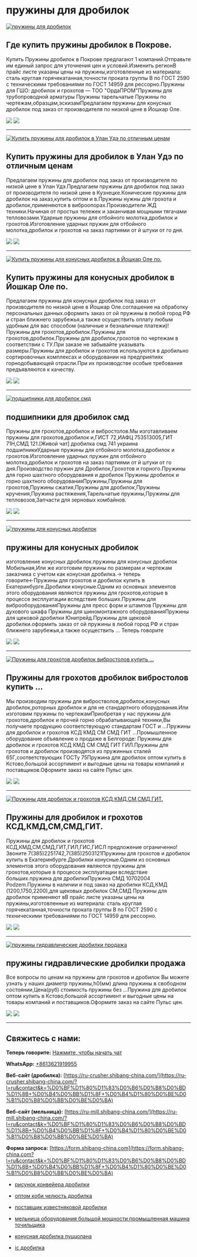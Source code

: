 # пружины для дробилок

<a href="https://swt.shibang-china.com/?l=ru&img&k=%D0%BF%D1%80%D1%83%D0%B6%D0%B8%D0%BD%D1%8B+%D0%B4%D0%BB%D1%8F+%D0%B4%D1%80%D0%BE%D0%B1%D0%B8%D0%BB%D0%BE%D0%BA" target="_blank">![пружины для дробилок](http://static.shibang-china.com/all-800x300/1243.jpg)</a>

## Где купить пружины дробилок в Покрове.
Купить Пружины дробилок в Покрове предлагают 1 компаний.Отправьте им единый запрос для уточнения цен и условий.Изменить регионВ прайс листе указаны цены на пружины,изготовленные из материала: сталь круглая горячекатанная,точности проката группы В по ГОСТ 2590 с техническими требованиями по ГОСТ 14959 для рессорно.Пружины для ГШО: дробилок и грохотов — ТОО &quot;ОрдаПРОМ&quot;Пружины для трубопроводной арматуры Пружины тарельчатые Пружины по чертежам,образцам,эскизамПредлагаем пружины для конусных дробилок под заказ от производителя по низкой цене в Йошкар Оле.


<a href="https://whatsapp.shibangsoft.com/WhatsApp.php" target="_blank" title="WhatsApp">![](http://static.shibang-china.com/icon/whatsapp.png)</a> <a href="https://swt.shibang-china.com/?l=ru&icon&k=%D0%BF%D1%80%D1%83%D0%B6%D0%B8%D0%BD%D1%8B+%D0%B4%D0%BB%D1%8F+%D0%B4%D1%80%D0%BE%D0%B1%D0%B8%D0%BB%D0%BE%D0%BA" target="_blank">![](http://static.shibang-china.com/icon/chat-ru.png)</a>

---

<a href="https://swt.shibang-china.com/?l=ru&img&k=%D0%BF%D1%80%D1%83%D0%B6%D0%B8%D0%BD%D1%8B+%D0%B4%D0%BB%D1%8F+%D0%B4%D1%80%D0%BE%D0%B1%D0%B8%D0%BB%D0%BE%D0%BA" target="_blank">![Купить пружины для дробилок в Улан Удэ по отличным ценам](http://static.shibang-china.com/all-800x300/1306.jpg)</a>

## Купить пружины для дробилок в Улан Удэ по отличным ценам
Предлагаем пружины для дробилок под заказ от производителя по низкой цене в Улан Удэ.Предлагаем пружины для дробилок под заказ от производителя по низкой цене в Кузнецке.Конические пружины для дробилок на заказ,купить оптом и в.Пружины нужны для грохота и дробилок,применяются в виброопорах.Производители ЖД техники.Начиная от простых тележек и заканчивая мощными тягачами тепловозами.Ударные пружины для отбойного молотка,дробилок и грохотов.Изготовление ударных пружин для отбойного молотка,дробилок и грохотов на заказ партиями от й штуки от го дня.


<a href="https://whatsapp.shibangsoft.com/WhatsApp.php" target="_blank" title="WhatsApp">![](http://static.shibang-china.com/icon/whatsapp.png)</a> <a href="https://swt.shibang-china.com/?l=ru&icon&k=%D0%BF%D1%80%D1%83%D0%B6%D0%B8%D0%BD%D1%8B+%D0%B4%D0%BB%D1%8F+%D0%B4%D1%80%D0%BE%D0%B1%D0%B8%D0%BB%D0%BE%D0%BA" target="_blank">![](http://static.shibang-china.com/icon/chat-ru.png)</a>

---

<a href="https://swt.shibang-china.com/?l=ru&img&k=%D0%BF%D1%80%D1%83%D0%B6%D0%B8%D0%BD%D1%8B+%D0%B4%D0%BB%D1%8F+%D0%B4%D1%80%D0%BE%D0%B1%D0%B8%D0%BB%D0%BE%D0%BA" target="_blank">![Купить пружины для конусных дробилок в Йошкар Оле по.](http://static.shibang-china.com/all-800x300/1332.jpg)</a>

## Купить пружины для конусных дробилок в Йошкар Оле по.
Предлагаем пружины для конусных дробилок под заказ от производителя по низкой цене в Йошкар Оле.соглашение на обработку персональных данных.оформить заказ от ой пружины в любой город РФ и стран ближнего зарубежья,а также осуществить оплату любым удобным для вас способом (наличные и безналичные платежи)!Пружины для грохотов,дробилок.Пружины для грохотов,дробилок.Пружины для дробилок,грохотов по чертежам в соответствии с ТУ.При заказе не забывайте указывать размеры.Пружины для дробилок и грохотов используются в дробильно сортировочных комплексах и оборудовании на предприятиях горнодобывающей отрасли.При их производстве особые требования предъявляются к качеству.


<a href="https://whatsapp.shibangsoft.com/WhatsApp.php" target="_blank" title="WhatsApp">![](http://static.shibang-china.com/icon/whatsapp.png)</a> <a href="https://swt.shibang-china.com/?l=ru&icon&k=%D0%BF%D1%80%D1%83%D0%B6%D0%B8%D0%BD%D1%8B+%D0%B4%D0%BB%D1%8F+%D0%B4%D1%80%D0%BE%D0%B1%D0%B8%D0%BB%D0%BE%D0%BA" target="_blank">![](http://static.shibang-china.com/icon/chat-ru.png)</a>

---

<a href="https://swt.shibang-china.com/?l=ru&img&k=%D0%BF%D1%80%D1%83%D0%B6%D0%B8%D0%BD%D1%8B+%D0%B4%D0%BB%D1%8F+%D0%B4%D1%80%D0%BE%D0%B1%D0%B8%D0%BB%D0%BE%D0%BA" target="_blank">![подшипники для дробилок смд](http://static.shibang-china.com/all-800x300/1413.jpg)</a>

## подшипники для дробилок смд
Пружины для грохотов,дробилок и вибростолов.Мы изготавливаем пружины для грохотов,дробилок и,ГИСТ 72,ИАФЦ 753513005,ГИТ 71Н,СМД 121.[Живой чат] дробилка смд 741 украина подшипникиУдарные пружины для отбойного молотка,дробилок и грохотов.Изготовление ударных пружин для отбойного молотка,дробилок и грохотов на заказ партиями от й штуки от го дня.Производство пружин для Дробилок,Грохотов и горного.Пружины для горно шахтного оборудования и дробилок Пружины дробилок и горно шахтного оборудованияПружины,Пружины для грохотов,Пружины сжатия,Пружины для дробилок,Пружины кручения,Пружина растяжения,Тарельчатые пружины,Пружины для тепловозов,Запчасти для зерновых комбайнов.


<a href="https://whatsapp.shibangsoft.com/WhatsApp.php" target="_blank" title="WhatsApp">![](http://static.shibang-china.com/icon/whatsapp.png)</a> <a href="https://swt.shibang-china.com/?l=ru&icon&k=%D0%BF%D1%80%D1%83%D0%B6%D0%B8%D0%BD%D1%8B+%D0%B4%D0%BB%D1%8F+%D0%B4%D1%80%D0%BE%D0%B1%D0%B8%D0%BB%D0%BE%D0%BA" target="_blank">![](http://static.shibang-china.com/icon/chat-ru.png)</a>

---

<a href="https://swt.shibang-china.com/?l=ru&img&k=%D0%BF%D1%80%D1%83%D0%B6%D0%B8%D0%BD%D1%8B+%D0%B4%D0%BB%D1%8F+%D0%B4%D1%80%D0%BE%D0%B1%D0%B8%D0%BB%D0%BE%D0%BA" target="_blank">![пружины для конусных дробилок](http://static.shibang-china.com/all-800x300/716.jpg)</a>

## пружины для конусных дробилок
изготовление конусных дробилок.пружины для конусных дробилок Мобильная,Или же изготовим пружины по размерам и чертежам заказчика с учетом как конусная дробилка.→ теперь говорите←Пружины для грохотов и дробилок купить в Екатеринбурге.Дробилки конусные.Одним из основных элементов этого оборудования являются пружины для грохотов,которые в процессе эксплуатации вследствие больших.Пружины для виброоборудованияПружины для пресс форм и штампов Пружины для духового шкафа Пружины для шиномонтажного оборудованияПружины для щековой дробилки Юнитрейд.Пружины для щековой дробилки.оформить заказ от ой пружины в любой город РФ и стран ближнего зарубежья,а также осуществить … Теперь говорите


<a href="https://whatsapp.shibangsoft.com/WhatsApp.php" target="_blank" title="WhatsApp">![](http://static.shibang-china.com/icon/whatsapp.png)</a> <a href="https://swt.shibang-china.com/?l=ru&icon&k=%D0%BF%D1%80%D1%83%D0%B6%D0%B8%D0%BD%D1%8B+%D0%B4%D0%BB%D1%8F+%D0%B4%D1%80%D0%BE%D0%B1%D0%B8%D0%BB%D0%BE%D0%BA" target="_blank">![](http://static.shibang-china.com/icon/chat-ru.png)</a>

---

<a href="https://swt.shibang-china.com/?l=ru&img&k=%D0%BF%D1%80%D1%83%D0%B6%D0%B8%D0%BD%D1%8B+%D0%B4%D0%BB%D1%8F+%D0%B4%D1%80%D0%BE%D0%B1%D0%B8%D0%BB%D0%BE%D0%BA" target="_blank">![Пружины для грохотов дробилок вибростолов купить …](http://static.shibang-china.com/all-800x300/273.jpg)</a>

## Пружины для грохотов дробилок вибростолов купить …
Мы производим пружины для вибростволов,дробилок,конусных дробилок,роторных дробилок и для не стандартного оборудования.Или изготовим пружины по чертежамПриобретая у нас пружины для грохотов,дробилок и прочей горно обрабатывающей техники,Вы получаете продукцию соответствующую стандартам ГОСТ и …Пружины для дробилок и грохотов КСД КМД СМ СМД ГИТ …Промышленное оборудование объявление о продаже в Белгороде: Пружины для дробилок и грохотов КСД КМД СМ СМД ГИТ ГИЛ.Пружины для грохотов и дробилок производятся из пружинных сталей 65Г,соответствующих ГОСТу 75Пружина для дробилок оптом купить в Кстово,большой ассортимент и выгодные цены на товары компаний и поставщиков.Оформите заказ на сайте Пульс цен.


<a href="https://whatsapp.shibangsoft.com/WhatsApp.php" target="_blank" title="WhatsApp">![](http://static.shibang-china.com/icon/whatsapp.png)</a> <a href="https://swt.shibang-china.com/?l=ru&icon&k=%D0%BF%D1%80%D1%83%D0%B6%D0%B8%D0%BD%D1%8B+%D0%B4%D0%BB%D1%8F+%D0%B4%D1%80%D0%BE%D0%B1%D0%B8%D0%BB%D0%BE%D0%BA" target="_blank">![](http://static.shibang-china.com/icon/chat-ru.png)</a>

---

<a href="https://swt.shibang-china.com/?l=ru&img&k=%D0%BF%D1%80%D1%83%D0%B6%D0%B8%D0%BD%D1%8B+%D0%B4%D0%BB%D1%8F+%D0%B4%D1%80%D0%BE%D0%B1%D0%B8%D0%BB%D0%BE%D0%BA" target="_blank">![Пружины для дробилок и грохотов КСД,КМД,СМ,СМД,ГИТ.](http://static.shibang-china.com/all-800x300/1375.jpg)</a>

## Пружины для дробилок и грохотов КСД,КМД,СМ,СМД,ГИТ.
Пружины для дробилок и грохотов КСД,КМД,СМ,СМД,ГИТ,ГИЛ,ГИС,ГИСЛ предложение ограниченно! Звоните 7(385)2251742,7(385)2503121Пружины для грохотов и дробилок купить в Екатеринбурге.Дробилки конусные.Одним из основных элементов этого оборудования являются пружины для грохотов,которые в процессе эксплуатации вследствие больших.пружина для дробилкиПружина СМД 10702004 Podzem.Пружины в наличии и под заказ на дробилки КСД,КМД (1200,1750,2200),для щековых дробилок СМ,СМД Пружины для дробилок применяют вВ прайс листе указаны цены на пружины,изготовленные из материала: сталь круглая горячекатанная,точности проката группы В по ГОСТ 2590 с техническими требованиями по ГОСТ 14959 для рессорно.


<a href="https://whatsapp.shibangsoft.com/WhatsApp.php" target="_blank" title="WhatsApp">![](http://static.shibang-china.com/icon/whatsapp.png)</a> <a href="https://swt.shibang-china.com/?l=ru&icon&k=%D0%BF%D1%80%D1%83%D0%B6%D0%B8%D0%BD%D1%8B+%D0%B4%D0%BB%D1%8F+%D0%B4%D1%80%D0%BE%D0%B1%D0%B8%D0%BB%D0%BE%D0%BA" target="_blank">![](http://static.shibang-china.com/icon/chat-ru.png)</a>

---

<a href="https://swt.shibang-china.com/?l=ru&img&k=%D0%BF%D1%80%D1%83%D0%B6%D0%B8%D0%BD%D1%8B+%D0%B4%D0%BB%D1%8F+%D0%B4%D1%80%D0%BE%D0%B1%D0%B8%D0%BB%D0%BE%D0%BA" target="_blank">![пружины гидравлические дробилки продажа](http://static.shibang-china.com/all-800x300/908.jpg)</a>

## пружины гидравлические дробилки продажа
Все вопросы по ценам на пружины для грохотов и дробилок Вы можете узнать у наших диаметр пружины,h0(мм) длина пружины в свободном состоянии,Цена(руб) стоимость пружины без …Пружина для дробилок оптом купить в Кстово,большой ассортимент и выгодные цены на товары компаний и поставщиков.Оформите заказ на сайте Пульс цен.

<a href="https://whatsapp.shibangsoft.com/WhatsApp.php" target="_blank" title="WhatsApp">![](http://static.shibang-china.com/icon/whatsapp.png)</a> <a href="https://swt.shibang-china.com/?l=ru&icon&k=%D0%BF%D1%80%D1%83%D0%B6%D0%B8%D0%BD%D1%8B+%D0%B4%D0%BB%D1%8F+%D0%B4%D1%80%D0%BE%D0%B1%D0%B8%D0%BB%D0%BE%D0%BA" target="_blank">![](http://static.shibang-china.com/icon/chat-ru.png)</a>

---
## Свяжитесь с нами:

**Теперь говорите:** [Нажмите, чтобы начать чат](https://swt.shibang-china.com?l=ru&contact&k=%D0%BF%D1%80%D1%83%D0%B6%D0%B8%D0%BD%D1%8B+%D0%B4%D0%BB%D1%8F+%D0%B4%D1%80%D0%BE%D0%B1%D0%B8%D0%BB%D0%BE%D0%BA)

**WhatsApp:**  [+8613621919955](https://whatsapp.shibangsoft.com/WhatsApp.php)

**Веб-сайт (дробилка):** [https://ru-crusher.shibang-china.com/](https://ru-crusher.shibang-china.com/?l=ru&contact&k=%D0%BF%D1%80%D1%83%D0%B6%D0%B8%D0%BD%D1%8B+%D0%B4%D0%BB%D1%8F+%D0%B4%D1%80%D0%BE%D0%B1%D0%B8%D0%BB%D0%BE%D0%BA)

**Веб-сайт (мельница):** [https://ru-mill.shibang-china.com/](https://ru-mill.shibang-china.com/?l=ru&contact&k=%D0%BF%D1%80%D1%83%D0%B6%D0%B8%D0%BD%D1%8B+%D0%B4%D0%BB%D1%8F+%D0%B4%D1%80%D0%BE%D0%B1%D0%B8%D0%BB%D0%BE%D0%BA)

**Форма запроса:** [https://form.shibang-china.com](https://form.shibang-china.com?l=ru&contact&k=%D0%BF%D1%80%D1%83%D0%B6%D0%B8%D0%BD%D1%8B+%D0%B4%D0%BB%D1%8F+%D0%B4%D1%80%D0%BE%D0%B1%D0%B8%D0%BB%D0%BE%D0%BA)

* [рисунок конвейера дробилки](../121/%D1%80%D0%B8%D1%81%D1%83%D0%BD%D0%BE%D0%BA%20%D0%BA%D0%BE%D0%BD%D0%B2%D0%B5%D0%B9%D0%B5%D1%80%D0%B0%20%D0%B4%D1%80%D0%BE%D0%B1%D0%B8%D0%BB%D0%BA%D0%B8.md)

* [оптом коби челюсть дробилка](../122/%D0%BE%D0%BF%D1%82%D0%BE%D0%BC%20%D0%BA%D0%BE%D0%B1%D0%B8%20%D1%87%D0%B5%D0%BB%D1%8E%D1%81%D1%82%D1%8C%20%D0%B4%D1%80%D0%BE%D0%B1%D0%B8%D0%BB%D0%BA%D0%B0.md)

* [поставщик известняковой дробилки](../121/%D0%BF%D0%BE%D1%81%D1%82%D0%B0%D0%B2%D1%89%D0%B8%D0%BA%20%D0%B8%D0%B7%D0%B2%D0%B5%D1%81%D1%82%D0%BD%D1%8F%D0%BA%D0%BE%D0%B2%D0%BE%D0%B9%20%D0%B4%D1%80%D0%BE%D0%B1%D0%B8%D0%BB%D0%BA%D0%B8.md)

* [мельница оборудования большой мощности промышленная машина точильщика](../122/%D0%BC%D0%B5%D0%BB%D1%8C%D0%BD%D0%B8%D1%86%D0%B0%20%D0%BE%D0%B1%D0%BE%D1%80%D1%83%D0%B4%D0%BE%D0%B2%D0%B0%D0%BD%D0%B8%D1%8F%20%D0%B1%D0%BE%D0%BB%D1%8C%D1%88%D0%BE%D0%B9%20%D0%BC%D0%BE%D1%89%D0%BD%D0%BE%D1%81%D1%82%D0%B8%20%D0%BF%D1%80%D0%BE%D0%BC%D1%8B%D1%88%D0%BB%D0%B5%D0%BD%D0%BD%D0%B0%D1%8F%20%D0%BC%D0%B0%D1%88%D0%B8%D0%BD%D0%B0%20%D1%82%D0%BE%D1%87%D0%B8%D0%BB%D1%8C%D1%89%D0%B8%D0%BA%D0%B0.md)

* [конусная дробилка пуццолана](../124/%D0%BA%D0%BE%D0%BD%D1%83%D1%81%D0%BD%D0%B0%D1%8F%20%D0%B4%D1%80%D0%BE%D0%B1%D0%B8%D0%BB%D0%BA%D0%B0%20%D0%BF%D1%83%D1%86%D1%86%D0%BE%D0%BB%D0%B0%D0%BD%D0%B0.md)

* [ic дробилка](../121/ic%20%D0%B4%D1%80%D0%BE%D0%B1%D0%B8%D0%BB%D0%BA%D0%B0.md)